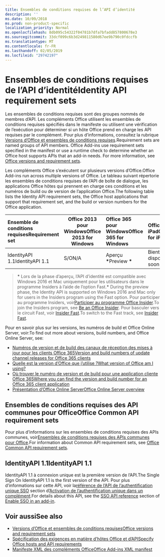 ```yaml
---
title: Ensembles de conditions requises de l’API d’identité
description: ''
ms.date: 10/09/2018
ms.prod: non-product-specific
localization_priority: Normal
ms.openlocfilehash: 8db095c54322f04781b7dfa7bfadd857800678e3
ms.sourcegitcommit: 33dcf099c6b3d249811580d67ee9b790c0fdccfb
ms.translationtype: MT
ms.contentlocale: fr-FR
ms.lasthandoff: 02/05/2019
ms.locfileid: "29742197"
---
```

# <a name="identity-api-requirement-sets"></a><span data-ttu-id="c701e-102">Ensembles de conditions requises de l’API d’identité</span><span class="sxs-lookup"><span data-stu-id="c701e-102">Identity API requirement sets</span></span>

<span data-ttu-id="c701e-p101">Les ensembles de conditions requises sont des groupes nommés de membres d’API. Les compléments Office utilisent les ensembles de conditions requises spécifiés dans le manifeste ou utilisent une vérification de l’exécution pour déterminer si un hôte Office prend en charge les API requises par le complément. Pour plus d’informations, consultez la rubrique [Versions d’Office et ensembles de conditions requises](https://docs.microsoft.com/office/dev/add-ins/develop/office-versions-and-requirement-sets).</span><span class="sxs-lookup"><span data-stu-id="c701e-p101">Requirement sets are named groups of API members. Office Add-ins use requirement sets specified in the manifest or use a runtime check to determine whether an Office host supports APIs that an add-in needs. For more information, see [Office versions and requirement sets](https://docs.microsoft.com/office/dev/add-ins/develop/office-versions-and-requirement-sets).</span></span>

<span data-ttu-id="c701e-106">Les compléments Office s’exécutent sur plusieurs versions d’Office.</span><span class="sxs-lookup"><span data-stu-id="c701e-106">Office Add-ins run across multiple versions of Office.</span></span> <span data-ttu-id="c701e-107">Le tableau suivant répertorie les ensembles de conditions requises de l’API de boîte de dialogue, les applications Office hôtes qui prennent en charge ces conditions et les numéros de build ou de version de l’application Office.</span><span class="sxs-lookup"><span data-stu-id="c701e-107">The following table lists the Identity API requirement sets, the Office host applications that support that requirement set, and the build or version numbers for the Office application.</span></span>

|  <span data-ttu-id="c701e-108">Ensemble de conditions requises</span><span class="sxs-lookup"><span data-stu-id="c701e-108">Requirement set</span></span>  | <span data-ttu-id="c701e-109">Office 2013 pour Windows</span><span class="sxs-lookup"><span data-stu-id="c701e-109">Office 2013 for Windows</span></span> | <span data-ttu-id="c701e-110">Office 365 pour Windows</span><span class="sxs-lookup"><span data-stu-id="c701e-110">Office 365 for Windows</span></span>   |  <span data-ttu-id="c701e-111">Office 365 pour iPad</span><span class="sxs-lookup"><span data-stu-id="c701e-111">Office 365 for iPad</span></span>  |  <span data-ttu-id="c701e-112">Office 365 pour Mac</span><span class="sxs-lookup"><span data-stu-id="c701e-112">Office 365 for Mac</span></span>  | <span data-ttu-id="c701e-113">Office Online</span><span class="sxs-lookup"><span data-stu-id="c701e-113">Office Online</span></span>  | <span data-ttu-id="c701e-114">SharePoint Online</span><span class="sxs-lookup"><span data-stu-id="c701e-114">SharePoint Online</span></span> | <span data-ttu-id="c701e-115">OneDrive.com</span><span class="sxs-lookup"><span data-stu-id="c701e-115">OneDrive.com</span></span> |<span data-ttu-id="c701e-116">Outlook.com et Exchange Online</span><span class="sxs-lookup"><span data-stu-id="c701e-116">Outlook.com & Exchange Online</span></span>|
|:-----|-----|:-----|:-----|:-----|:-----|:-----|:-----|:-----|
| <span data-ttu-id="c701e-117">IdentityAPI 1.1</span><span class="sxs-lookup"><span data-stu-id="c701e-117">IdentityAPI 1.1</span></span>  | <span data-ttu-id="c701e-118">S/O</span><span class="sxs-lookup"><span data-stu-id="c701e-118">N/A</span></span> | <span data-ttu-id="c701e-119">Aperçu **&#42;**</span><span class="sxs-lookup"><span data-stu-id="c701e-119">Preview **&#42;**</span></span> | <span data-ttu-id="c701e-120">Bientôt disponible</span><span class="sxs-lookup"><span data-stu-id="c701e-120">Coming soon</span></span> | <span data-ttu-id="c701e-121">Aperçu **&#42;**</span><span class="sxs-lookup"><span data-stu-id="c701e-121">Preview **&#42;**</span></span>| <span data-ttu-id="c701e-122">Aperçu</span><span class="sxs-lookup"><span data-stu-id="c701e-122">Preview</span></span> | <span data-ttu-id="c701e-123">Aperçu</span><span class="sxs-lookup"><span data-stu-id="c701e-123">Preview</span></span>| <span data-ttu-id="c701e-124">Bientôt disponible</span><span class="sxs-lookup"><span data-stu-id="c701e-124">Coming soon</span></span> | <span data-ttu-id="c701e-125">Bientôt disponible</span><span class="sxs-lookup"><span data-stu-id="c701e-125">Coming soon</span></span> |

> <span data-ttu-id="c701e-126">**&#42;** Lors de la phase d’aperçu, l’API d’identité est compatible avec Windows 2016 et Mac uniquement pour les utilisateurs dans le programme Insiders à l’aide de l’option Fast.</span><span class="sxs-lookup"><span data-stu-id="c701e-126">**&#42;** During the preview phase, the Identity API is supported on Windows 2016 and Mac only for users in the Insiders program using the Fast option.</span></span> <span data-ttu-id="c701e-127">Pour participer au programme Insiders, voir[Participer au programme Office Insider](https://products.office.com/office-insider?tab=tab-1).</span><span class="sxs-lookup"><span data-stu-id="c701e-127">To join the Insiders program, see [Be an Office Insider](https://products.office.com/office-insider?tab=tab-1).</span></span> <span data-ttu-id="c701e-128">Pour basculer vers le circuit Fast, voir [Insider Fast](https://answers.microsoft.com/en-us/msoffice/forum/msoffice_officeinsider-mso_win10-msoinsider_reg/its-here-office-insider-fast-for-office-2016-on/dbe8e7bb-9523-44a4-948b-9436fedfd961).</span><span class="sxs-lookup"><span data-stu-id="c701e-128">To switch to the Fast track, see [Insider Fast](https://answers.microsoft.com/en-us/msoffice/forum/msoffice_officeinsider-mso_win10-msoinsider_reg/its-here-office-insider-fast-for-office-2016-on/dbe8e7bb-9523-44a4-948b-9436fedfd961).</span></span>

<span data-ttu-id="c701e-129">Pour en savoir plus sur les versions, les numéros de build et Office Online Server, voir:</span><span class="sxs-lookup"><span data-stu-id="c701e-129">To find out more about versions, build numbers, and Office Online Server, see:</span></span>

- [<span data-ttu-id="c701e-130">Numéros de version et de build des canaux de réception des mises à jour pour les clients Office 365</span><span class="sxs-lookup"><span data-stu-id="c701e-130">Version and build numbers of update channel releases for Office 365 clients</span></span>](https://support.office.com/article/version-and-build-numbers-of-update-channel-releases-ae942449-1fca-4484-898b-a933ea23def7)
- [<span data-ttu-id="c701e-131">Quelle est la version d’Office que j’utilise ?</span><span class="sxs-lookup"><span data-stu-id="c701e-131">What version of Office am I using?</span></span>](https://support.office.com/article/What-version-of-Office-am-I-using-932788b8-a3ce-44bf-bb09-e334518b8b19)
- [<span data-ttu-id="c701e-132">Où trouver le numéro de version et de build pour une application cliente Office 365</span><span class="sxs-lookup"><span data-stu-id="c701e-132">Where you can find the version and build number for an Office 365 client application</span></span>](https://support.office.com/article/version-and-build-numbers-of-update-channel-releases-ae942449-1fca-4484-898b-a933ea23def7)
- [<span data-ttu-id="c701e-133">Présentation d’Office Online Server</span><span class="sxs-lookup"><span data-stu-id="c701e-133">Office Online Server overview</span></span>](https://docs.microsoft.com/officeonlineserver/office-online-server-overview)

## <a name="office-common-api-requirement-sets"></a><span data-ttu-id="c701e-134">Ensembles de conditions requises des API communes pour Office</span><span class="sxs-lookup"><span data-stu-id="c701e-134">Office Common API requirement sets</span></span>

<span data-ttu-id="c701e-135">Pour plus d’informations sur les ensembles de conditions requises des APIs communes, voir[Ensembles de conditions requises des APIs communes pour Office](office-add-in-requirement-sets.md).</span><span class="sxs-lookup"><span data-stu-id="c701e-135">For information about Common API requirement sets, see [Office Common API requirement sets](office-add-in-requirement-sets.md).</span></span>

## <a name="identityapi-11"></a><span data-ttu-id="c701e-136">IdentityAPI 1.1</span><span class="sxs-lookup"><span data-stu-id="c701e-136">IdentityAPI 1.1</span></span> 

<span data-ttu-id="c701e-137">IdentityAPI 1.1 à connexion unique est la première version de l’API.</span><span class="sxs-lookup"><span data-stu-id="c701e-137">The Single Sign On IdentityAPI 1.1 is the first version of the API.</span></span> <span data-ttu-id="c701e-138">Pour plus d’informations sur cette API, voir la[référence de l’API de l’authentification unique SSO](https://docs.microsoft.com/office/dev/add-ins/develop/sso-in-office-add-ins#sso-api-reference) section d’[Activation de l’authentification unique dans un complément](https://docs.microsoft.com/office/dev/add-ins/develop/sso-in-office-add-ins).</span><span class="sxs-lookup"><span data-stu-id="c701e-138">For details about this API, see the [SSO API reference](https://docs.microsoft.com/office/dev/add-ins/develop/sso-in-office-add-ins#sso-api-reference) section of [Enable SSO in an add-in](https://docs.microsoft.com/office/dev/add-ins/develop/sso-in-office-add-ins).</span></span>

## <a name="see-also"></a><span data-ttu-id="c701e-139">Voir aussi</span><span class="sxs-lookup"><span data-stu-id="c701e-139">See also</span></span>

- [<span data-ttu-id="c701e-140">Versions d’Office et ensembles de conditions requises</span><span class="sxs-lookup"><span data-stu-id="c701e-140">Office versions and requirement sets</span></span>](https://docs.microsoft.com/office/dev/add-ins/develop/office-versions-and-requirement-sets)
- [<span data-ttu-id="c701e-141">Spécification des exigences en matière d’hôtes Office et d’API</span><span class="sxs-lookup"><span data-stu-id="c701e-141">Specify Office hosts and API requirements</span></span>](https://docs.microsoft.com/office/dev/add-ins/develop/specify-office-hosts-and-api-requirements)
- [<span data-ttu-id="c701e-142">Manifeste XML des compléments Office</span><span class="sxs-lookup"><span data-stu-id="c701e-142">Office Add-ins XML manifest</span></span>](https://docs.microsoft.com/office/dev/add-ins/develop/add-in-manifests)
